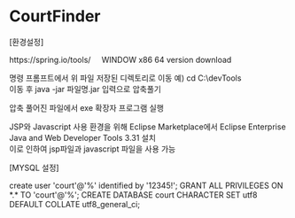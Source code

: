 # CourtFinder

<p>[환경설정]</p>
https://spring.io/tools/ &nbsp;&nbsp;&nbsp; WINDOW x86 64 version download

명령 프롬프트에서 위 파일 저장된 디렉토리로 이동 예) cd C:\devTools<br>
이동 후 java -jar 파일명.jar 입력으로 압축풀기<br>

압축 풀어진 파일에서 exe 확장자 프로그램 실행<br>

JSP와 Javascript 사용 환경을 위해 Eclipse Marketplace에서 Eclipse Enterprise Java and Web Developer Tools 3.31 설치<br>
이로 인하여 jsp파일과 javascript 파일을 사용 가능

<p>[MYSQL 설정]</p>
create user 'court'@'%' identified by '12345!';
GRANT ALL PRIVILEGES ON *.* TO 'court'@'%';
CREATE DATABASE court CHARACTER SET utf8 DEFAULT COLLATE utf8_general_ci;